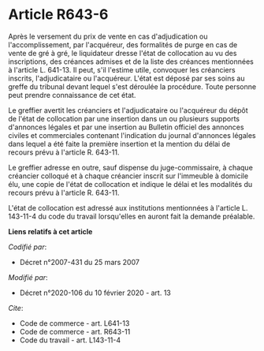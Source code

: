 # Article R643-6

Après le versement du prix de vente en cas d'adjudication ou l'accomplissement, par l'acquéreur, des formalités de purge en
cas de vente de gré à gré, le liquidateur dresse l'état de collocation au vu des inscriptions, des créances admises et de la
liste des créances mentionnées à l'article L. 641-13. Il peut, s'il l'estime utile, convoquer les créanciers inscrits,
l'adjudicataire ou l'acquéreur. L'état est déposé par ses soins au greffe du tribunal devant lequel s'est déroulée la
procédure. Toute personne peut prendre connaissance de cet état.

Le greffier avertit les créanciers et l'adjudicataire ou l'acquéreur du dépôt de l'état de collocation par une insertion dans
un ou plusieurs supports d'annonces légales et par une insertion au Bulletin officiel des annonces civiles et commerciales
contenant l'indication du journal d'annonces légales dans lequel a été faite la première insertion et la mention du délai de
recours prévu à l'article R. 643-11.

Le greffier adresse en outre, sauf dispense du juge-commissaire, à chaque créancier colloqué et à chaque créancier inscrit
sur l'immeuble à domicile élu, une copie de l'état de collocation et indique le délai et les modalités du recours prévu à
l'article R. 643-11.

L'état de collocation est adressé aux institutions mentionnées à l'article L. 143-11-4 du code du travail lorsqu'elles en
auront fait la demande préalable.

**Liens relatifs à cet article**

_Codifié par_:

  - Décret n°2007-431 du 25 mars 2007

_Modifié par_:

  - Décret n°2020-106 du 10 février 2020 - art. 13

_Cite_:

  - Code de commerce - art. L641-13
  - Code de commerce - art. R643-11
  - Code du travail - art. L143-11-4
